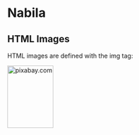 # Nabila
<html>
<body>

<h2>HTML Images</h2>
<p>HTML images are defined with the img tag:</p>

<img src="pixabay.jpg" alt="pixabay.com" width="104" height="142">

</body>
</html>
